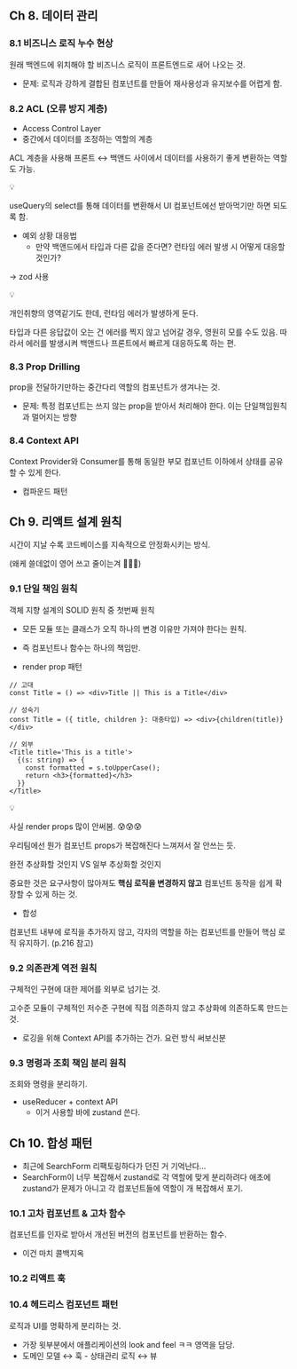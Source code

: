 ## Ch 8. 데이터 관리

### 8.1 비즈니스 로직 누수 현상

원래 백엔드에 위치해야 할 비즈니스 로직이 프론트엔드로 새어 나오는 것.

- 문제: 로직과 강하게 결합된 컴포넌트를 만들어 재사용성과 유지보수를 어렵게 함.

### 8.2 ACL (오류 방지 계층)

- Access Control Layer
- 중간에서 데이터를 조정하는 역할의 계층

ACL 계층을 사용해 프론트 ↔ 백앤드 사이에서 데이터를 사용하기 좋게 변환하는 역할도 가능.

<aside>
💡

useQuery의 select를 통해 데이터를 변환해서 UI 컴포넌트에선 받아먹기만 하면 되도록 함.

</aside>

- 예외 상황 대응법
  - 만약 백앤드에서 타입과 다른 값을 준다면? 런타임 에러 발생 시 어떻게 대응할 것인가?

→ zod 사용

<aside>
💡

개인취향의 영역같기도 한데, 런타임 에러가 발생하게 둔다.

타입과 다른 응답값이 오는 건 에러를 찍지 않고 넘어갈 경우, 영원히 모를 수도 있음. 따라서 에러를 발생시켜 백앤드나 프론트에서 빠르게 대응하도록 하는 편.

</aside>

### 8.3 Prop Drilling

prop을 전달하기만하는 중간다리 역할의 컴포넌트가 생겨나는 것.

- 문제: 특정 컴포넌트는 쓰지 않는 prop을 받아서 처리해야 한다. 이는 단일책임원칙과 멀어지는 방향

### 8.4 Context API

Context Provider와 Consumer를 통해 동일한 부모 컴포넌트 이하에서 상태를 공유할 수 있게 한다.

- 컴파운드 패턴

## Ch 9. 리액트 설계 원칙

시간이 지날 수록 코드베이스를 지속적으로 안정화시키는 방식.

(왜케 쓸데없이 영어 쓰고 줄이는겨 🥵🥵🥵)

### 9.1 단일 책임 원칙

객체 지향 설계의 SOLID 원칙 중 첫번째 원칙

- 모든 모듈 또는 클래스가 오직 하나의 변경 이유만 가져야 한다는 원칙.
- 즉 컴포넌트나 함수는 하나의 책임만.

- render prop 패턴

```tsx
// 고대
const Title = () => <div>Title || This is a Title</div>

// 성숙기
const Title = ({ title, children }: 대충타입) => <div>{children(title)}</div>

// 외부
<Title title='This is a title'>
  {(s: string) => {
    const formatted = s.toUpperCase();
    return <h3>{formatted}</h3>
  }}
</Title>
```

<aside>
💡

사실 render props 많이 안써봄. 😰😰😰

우리팀에선 뭔가 컴포넌트 props가 복잡해진다 느껴져서 잘 안쓰는 듯.

완전 추상화할 것인지 VS 일부 추상화할 것인지

</aside>

중요한 것은 요구사항이 많아져도 **핵심 로직을 변경하지 않고** 컴포넌트 동작을 쉽게 확장할 수 있게 하는 것.

- 합성

컴포넌트 내부에 로직을 추가하지 않고, 각자의 역할을 하는 컴포넌트를 만들어 핵심 로직 유지하기. (p.216 참고)

### 9.2 의존관계 역전 원칙

구체적인 구현에 대한 제어를 외부로 넘기는 것.

고수준 모듈이 구체적인 저수준 구현에 직접 의존하지 않고 추상화에 의존하도록 만드는 것.

- 로깅을 위해 Context API를 추가하는 건가. 요런 방식 써보신분

### 9.3 명령과 조회 책임 분리 원칙

조회와 명령을 분리하기.

- useReducer + context API
  - 이거 사용할 바에 zustand 쓴다.

## Ch 10. 합성 패턴

- 최근에 SearchForm 리팩토링하다가 던진 거 기억난다…
- SearchForm이 너무 복잡해서 zustand로 각 역할에 맞게 분리하려다 애초에 zustand가 문제가 아니고 각 컴포넌트들에 역할이 개 복잡해서 포기.

### 10.1 고차 컴포넌트 & 고차 함수

컴포넌트를 인자로 받아서 개선된 버전의 컴포넌트를 반환하는 함수.

- 이건 마치 콜백지옥

### 10.2 리액트 훅

### 10.4 헤드리스 컴포넌트 패턴

로직과 UI를 명확하게 분리하는 것.

- 가장 윗부분에서 애플리케이션의 look and feel ㅋㅋ 영역을 담당.
- 도메인 모델 ↔ 훅 - 상태관리 로직 ↔ 뷰
